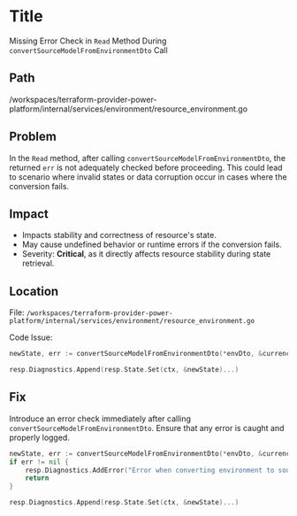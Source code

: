 # Title

Missing Error Check in `Read` Method During `convertSourceModelFromEnvironmentDto` Call

## Path

/workspaces/terraform-provider-power-platform/internal/services/environment/resource_environment.go

## Problem

In the `Read` method, after calling `convertSourceModelFromEnvironmentDto`, the returned `err` is not adequately checked before proceeding. This could lead to scenario where invalid states or data corruption occur in cases where the conversion fails.

## Impact

- Impacts stability and correctness of resource's state.
- May cause undefined behavior or runtime errors if the conversion fails.
- Severity: **Critical**, as it directly affects resource stability during state retrieval.

## Location

File: `/workspaces/terraform-provider-power-platform/internal/services/environment/resource_environment.go`

Code Issue:

```go
newState, err := convertSourceModelFromEnvironmentDto(*envDto, &currencyCode, state.OwnerId.ValueStringPointer(), templateMetadata, templates, state.Timeouts, *r.EnvironmentClient.Api.Config)

resp.Diagnostics.Append(resp.State.Set(ctx, &newState)...) 
```

## Fix

Introduce an error check immediately after calling `convertSourceModelFromEnvironmentDto`. Ensure that any error is caught and properly logged.

```go
newState, err := convertSourceModelFromEnvironmentDto(*envDto, &currencyCode, state.OwnerId.ValueStringPointer(), templateMetadata, templates, state.Timeouts, *r.EnvironmentClient.Api.Config)
if err != nil {
    resp.Diagnostics.AddError("Error when converting environment to source model", err.Error())
    return
}

resp.Diagnostics.Append(resp.State.Set(ctx, &newState)...)
```